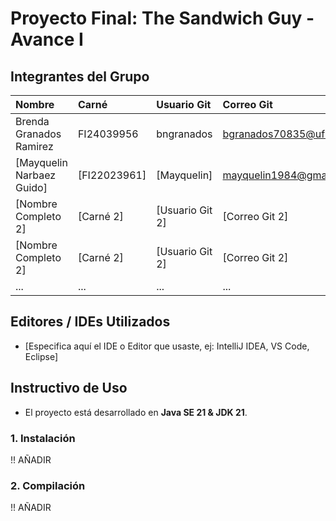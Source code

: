 # Proyecto Final: The Sandwich Guy  - Avance I

## Integrantes del Grupo
| Nombre | Carné | Usuario Git | Correo Git |
| :--- | :--- | :--- | :--- |
| Brenda Granados Ramirez | FI24039956 | bngranados | bgranados70835@ufide.ac.cr |
| [Mayquelin Narbaez Guido] | [FI22023961] | [Mayquelin] | mayquelin1984@gmail.com] |
| [Nombre Completo 2] | [Carné 2] | [Usuario Git 2] | [Correo Git 2] |
| [Nombre Completo 2] | [Carné 2] | [Usuario Git 2] | [Correo Git 2] |
| ... | ... | ... | ... |

## Editores / IDEs Utilizados
- [Especifica aquí el IDE o Editor que usaste, ej: IntelliJ IDEA, VS Code, Eclipse]

## Instructivo de Uso
- El proyecto está desarrollado en **Java SE 21 & JDK 21**.

### 1. Instalación
!! AÑADIR


### 2. Compilación
!! AÑADIR
